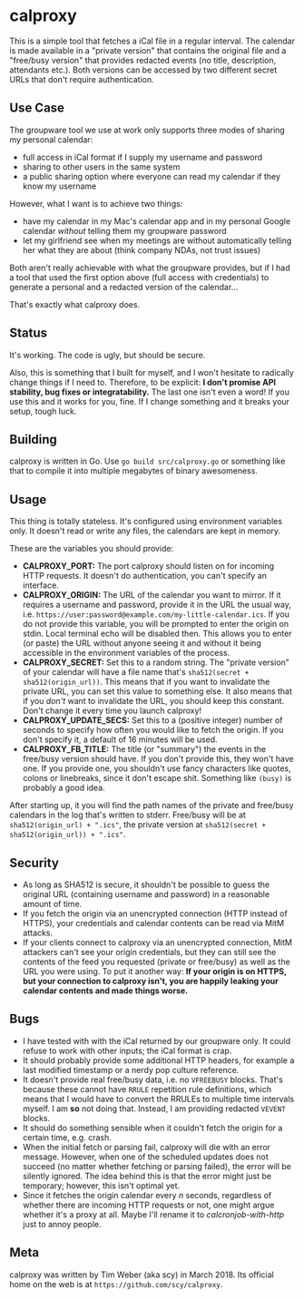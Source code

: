 # calproxy

This is a simple tool that fetches a iCal file in a regular interval. 
The calendar is made available in a "private version" that contains the original file and a "free/busy version" that provides redacted events (no title, description, attendants etc.). 
Both versions can be accessed by two different secret URLs that don't require authentication.

## Use Case

The groupware tool we use at work only supports three modes of sharing my personal calendar:

* full access in iCal format if I supply my username and password
* sharing to other users in the same system
* a public sharing option where everyone can read my calendar if they know my username

However, what I want is to achieve two things:

* have my calendar in my Mac's calendar app and in my personal Google calendar _without_ telling them my groupware password
* let my girlfriend see when my meetings are without automatically telling her what they are about (think company NDAs, not trust issues)

Both aren't really achievable with what the groupware provides, but if I had a tool that used the first option above (full access with credentials) to generate a personal and a redacted version of the calendar…

That's exactly what calproxy does.

## Status

It's working. 
The code is ugly, but should be secure.

Also, this is something that I built for myself, and I won't hesitate to radically change things if I need to. 
Therefore, to be explicit: 
**I don't promise API stability, bug fixes or integratability.** 
The last one isn't even a word! 
If you use this and it works for you, fine. 
If I change something and it breaks your setup, tough luck.

## Building

calproxy is written in Go. 
Use `go build src/calproxy.go` or something like that to compile it into multiple megabytes of binary awesomeness.

## Usage

This thing is totally stateless. 
It's configured using environment variables only. 
It doesn't read or write any files, the calendars are kept in memory.

These are the variables you should provide:

* **CALPROXY_PORT:** 
  The port calproxy should listen on for incoming HTTP requests. 
  It doesn't do authentication, you can't specify an interface.
* **CALPROXY_ORIGIN:** 
  The URL of the calendar you want to mirror. 
  If it requires a username and password, provide it in the URL the usual way, i.e. `https://user:password@example.com/my-little-calendar.ics`. 
  If you do not provide this variable, you will be prompted to enter the origin on stdin. 
  Local terminal echo will be disabled then. 
  This allows you to enter (or paste) the URL without anyone seeing it and without it being accessible in the environment variables of the process.
* **CALPROXY_SECRET:** 
  Set this to a random string. 
  The "private version" of your calendar will have a file name that's `sha512(secret + sha512(origin_url))`. 
  This means that if you want to invalidate the private URL, you can set this value to something else. 
  It also means that if you _don't_ want to invalidate the URL, you should keep this constant. 
  Don't change it every time you launch calproxy!
* **CALPROXY_UPDATE_SECS:** 
  Set this to a (positive integer) number of seconds to specify how often you would like to fetch the origin. 
  If you don't specify it, a default of 16 minutes will be used.
* **CALPROXY_FB_TITLE:** 
  The title (or "summary") the events in the free/busy version should have. 
  If you don't provide this, they won't have one. 
  If you provide one, you shouldn't use fancy characters like quotes, colons or linebreaks, since it don't escape shit. 
  Something like `(busy)` is probably a good idea.

After starting up, it you will find the path names of the private and free/busy calendars in the log that's written to stderr. 
Free/busy will be at `sha512(origin_url) + ".ics"`, the private version at `sha512(secret + sha512(origin_url)) + ".ics"`.

## Security

* As long as SHA512 is secure, it shouldn't be possible to guess the original URL (containing username and password) in a reasonable amount of time.
* If you fetch the origin via an unencrypted connection (HTTP instead of HTTPS), your credentials and calendar contents can be read via MitM attacks.
* If your clients connect to calproxy via an unencrypted connection, MitM attackers can't see your origin credentials, but they can still see the contents of the feed you requested (private or free/busy) as well as the URL you were using. 
  To put it another way: 
  **If your origin is on HTTPS, but your connection to calproxy isn't, you are happily leaking your calendar contents and made things worse.**

## Bugs

* I have tested with with the iCal returned by our groupware only. 
  It could refuse to work with other inputs; the iCal format is crap.
* It should probably provide some additional HTTP headers, for example a last modified timestamp or a nerdy pop culture reference.
* It doesn't provide real free/busy data, i.e. no `VFREEBUSY` blocks. 
  That's because these cannot have `RRULE` repetition rule definitions, which means that I would have to convert the RRULEs to multiple time intervals myself. 
  I am **so** not doing that. 
  Instead, I am providing redacted `VEVENT` blocks.
* It should do something sensible when it couldn't fetch the origin for a certain time, e.g. crash.
* When the initial fetch or parsing fail, calproxy will die with an error message. 
  However, when one of the scheduled updates does not succeed (no matter whether fetching or parsing failed), the error will be silently ignored. 
  The idea behind this is that the error might just be temporary; however, this isn't optimal yet. 
* Since it fetches the origin calendar every _n_ seconds, regardless of whether there are incoming HTTP requests or not, one might argue whether it's a proxy at all. 
  Maybe I'll rename it to _calcronjob-with-http_ just to annoy people.

## Meta

calproxy was written by Tim Weber (aka scy) in March 2018. 
Its official home on the web is at `https://github.com/scy/calproxy`.

